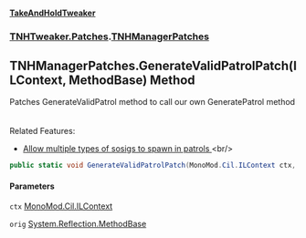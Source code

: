 #### [TakeAndHoldTweaker](index.md 'index')
### [TNHTweaker.Patches](TNHTweaker.Patches.md 'TNHTweaker.Patches').[TNHManagerPatches](TNHTweaker.Patches.TNHManagerPatches.md 'TNHTweaker.Patches.TNHManagerPatches')

## TNHManagerPatches.GenerateValidPatrolPatch(ILContext, MethodBase) Method

Patches GenerateValidPatrol method to call our own GeneratePatrol method <br/><br/>  
Related Features: <br/>  
- [ Allow multiple types of sosigs to spawn in patrols ](https://github.com/devyndamonster/TakeAndHoldTweaker/issues/111 'https://github.com/devyndamonster/TakeAndHoldTweaker/issues/111')<br/>

```csharp
public static void GenerateValidPatrolPatch(MonoMod.Cil.ILContext ctx, System.Reflection.MethodBase orig);
```
#### Parameters

<a name='TNHTweaker.Patches.TNHManagerPatches.GenerateValidPatrolPatch(MonoMod.Cil.ILContext,System.Reflection.MethodBase).ctx'></a>

`ctx` [MonoMod.Cil.ILContext](https://docs.microsoft.com/en-us/dotnet/api/MonoMod.Cil.ILContext 'MonoMod.Cil.ILContext')

<a name='TNHTweaker.Patches.TNHManagerPatches.GenerateValidPatrolPatch(MonoMod.Cil.ILContext,System.Reflection.MethodBase).orig'></a>

`orig` [System.Reflection.MethodBase](https://docs.microsoft.com/en-us/dotnet/api/System.Reflection.MethodBase 'System.Reflection.MethodBase')